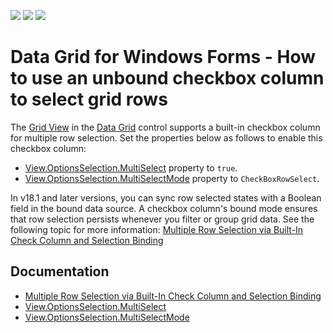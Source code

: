 <!-- default badges list -->
![](https://img.shields.io/endpoint?url=https://codecentral.devexpress.com/api/v1/VersionRange/128632187/18.1.3%2B)
[![](https://img.shields.io/badge/Open_in_DevExpress_Support_Center-FF7200?style=flat-square&logo=DevExpress&logoColor=white)](https://supportcenter.devexpress.com/ticket/details/E990)
[![](https://img.shields.io/badge/📖_How_to_use_DevExpress_Examples-e9f6fc?style=flat-square)](https://docs.devexpress.com/GeneralInformation/403183)
<!-- default badges end -->

# Data Grid for Windows Forms - How to use an unbound checkbox column to select grid rows

The [Grid View](https://docs.devexpress.com/WindowsForms/3464/controls-and-libraries/data-grid/views/grid-view) in the [Data Grid](https://docs.devexpress.com/WindowsForms/3455/controls-and-libraries/data-grid) control supports a built-in checkbox column for multiple row selection. 
Set the properties below as follows to enable this checkbox column:
- [View.OptionsSelection.MultiSelect](https://docs.devexpress.com/WindowsForms/DevExpress.XtraGrid.Views.Base.ColumnViewOptionsSelection.MultiSelect) property to `true`.
- [View.OptionsSelection.MultiSelectMode](https://docs.devexpress.com/WindowsForms/DevExpress.XtraGrid.Views.Grid.GridOptionsSelection.MultiSelectMode) property to `CheckBoxRowSelect`.

In v18.1 and later versions, you can sync row selected states with a Boolean field in the bound data source. A checkbox column's bound mode ensures that row selection persists whenever you filter or group grid data. See the following topic for more information: [Multiple Row Selection via Built-In Check Column and Selection Binding](https://docs.devexpress.com/WindowsForms/16439/controls-and-libraries/data-grid/focus-and-selection-handling/multiple-row-selection-via-built-in-check-column-and-selection-binding)

## Documentation
- [Multiple Row Selection via Built-In Check Column and Selection Binding](https://docs.devexpress.com/WindowsForms/16439/controls-and-libraries/data-grid/focus-and-selection-handling/multiple-row-selection-via-built-in-check-column-and-selection-binding)
- [View.OptionsSelection.MultiSelect](https://docs.devexpress.com/WindowsForms/DevExpress.XtraGrid.Views.Base.ColumnViewOptionsSelection.MultiSelect)
- [View.OptionsSelection.MultiSelectMode](https://docs.devexpress.com/WindowsForms/DevExpress.XtraGrid.Views.Grid.GridOptionsSelection.MultiSelectMode)
